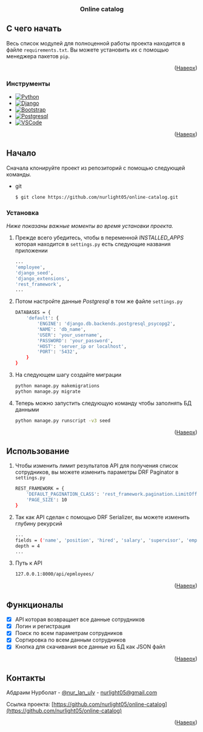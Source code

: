 <div align="center">
  <h3 align="center">Online catalog</h3>
</div>







## С чего начать
Весь список модулей для полноценной работы проекта находится в файле `requirements.txt`. Вы можете установить их с помощью менеджера пакетов `pip`.

<p align="right">(<a href="#top">Наверх</a>)</p>



### Инструменты

* [![Python][Python]][Python-url]
* [![Django][Django]][Django-url]
* [![Bootstrap][Bootstrap]][Bootstrap-url]
* [![Postgresql][Postgresql]][Postgresql-url]
* [![VSCode][VSCode]][VSCode-url]

<p align="right">(<a href="#top">Наверх</a>)</p>

## Начало
Сначала клонируйте проект из репозиторий с помощью следующей команды. 
* git
  ```sh
  $ git clone https://github.com/nurlight05/online-catalog.git
  ```

### Установка

_Ниже показаны важные моменты во время установки проекта._

1. Прежде всего убедитесь, чтобы в переменной _INSTALLED_APPS_ которая находится в `settings.py` есть следующие названия приложении
   ```sh
   ...
   'employee',
   'django_seed',
   'django_extensions',
   'rest_framework',
   ...
   ```
2. Потом настройте данные _Postgresql_ в том же файле `settings.py`
   ```sh
   DATABASES = {
       'default': {
           'ENGINE': 'django.db.backends.postgresql_psycopg2',
           'NAME': 'db_name',
           'USER': 'your_username',
           'PASSWORD': 'your_password',
           'HOST': 'server_ip or localhost',
           'PORT': '5432',
       }
   }
   ```
3. На следующем шагу создайте миграции
   ```sh
   python manage.py makemigrations
   python manage.py migrate
   ```
4. Теперь можно запустить следующую команду чтобы заполнять БД данными
   ```sh
   python manage.py runscript -v3 seed
   ```

<p align="right">(<a href="#top">Наверх</a>)</p>


## Использование

1. Чтобы изменить лимит результатов API для получения список сотрудников, вы можете изменить параметры DRF Paginator в `settings.py`
   ```sh
   REST_FRAMEWORK = {
       'DEFAULT_PAGINATION_CLASS': 'rest_framework.pagination.LimitOffsetPagination',
       'PAGE_SIZE': 10
   }
   ```
2. Так как API сделан с помощью DRF Serializer, вы можете изменить глубину рекурсий
   ```sh
   ...
   fields = ('name', 'position', 'hired', 'salary', 'supervisor', 'employees')
   depth = 4
   ...
   ```
3. Путь к API
   ```sh
   127.0.0.1:8000/api/epmloyees/
   ```

<p align="right">(<a href="#top">Наверх</a>)</p>



## Функционалы

- [x] API которая возвращает все данные сотрудников
- [x] Логин и регистрация
- [x] Поиск по всем параметрам сотрудников
- [x] Сортировка по всем данным сотрудников
- [x] Кнопка для скачивания все данные из БД как JSON файл

<p align="right">(<a href="#top">Наверх</a>)</p>


## Контакты

Абдраим Нурболат - [@nur_lan_uly](https://www.instagram.com/nur_lan_uly/) - nurlight05@gmail.com

Ссылка проекта: [https://github.com/nurlight05/online-catalog](https://github.com/nurlight05/online-catalog)

<p align="right">(<a href="#top">Наверх</a>)</p>

[Python]: https://img.shields.io/badge/Python-3776AB?style=for-the-badge&logo=python&logoColor=white
[Python-url]: https://www.python.org
[Django]: https://img.shields.io/badge/Django-092E20?style=for-the-badge&logo=django&logoColor=white
[Django-url]: https://www.djangoproject.com
[VSCode]: https://img.shields.io/badge/Visual_Studio_Code-0078D4?style=for-the-badge&logo=visual%20studio%20code&logoColor=white
[VSCode-url]: https://code.visualstudio.com
[Bootstrap]: https://img.shields.io/badge/Bootstrap-563D7C?style=for-the-badge&logo=bootstrap&logoColor=white
[Bootstrap-url]: https://getbootstrap.com
[Postgresql]: https://img.shields.io/badge/PostgreSQL-316192?style=for-the-badge&logo=postgresql&logoColor=white
[Postgresql-url]: https://www.postgresql.org
